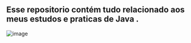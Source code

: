 ## Esse repositorio contém tudo relacionado aos meus estudos e praticas de Java .

![image](https://github.com/CarolinaCedro/100ProjectJava/assets/75391803/06f002d2-fdae-4c6a-bab4-9fff10dea2d3)

